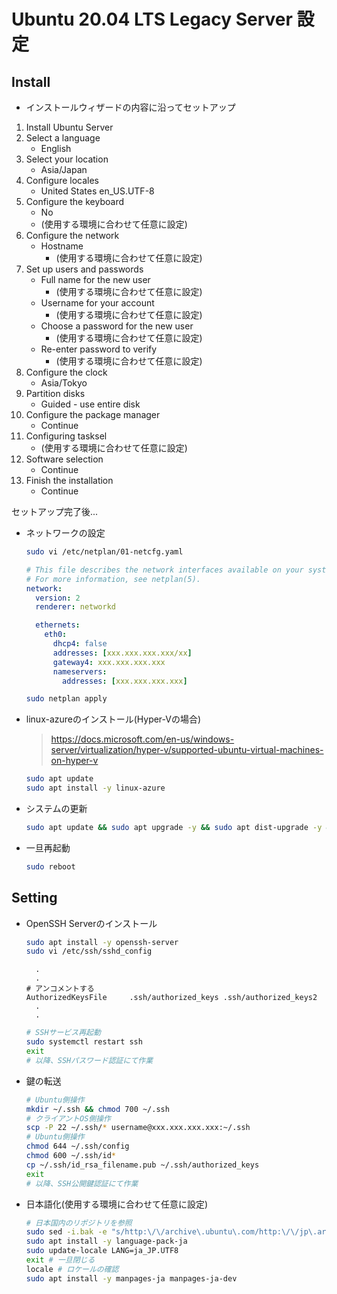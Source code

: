 # Ubuntu 20.04 LTS Legacy Server 設定

## Install

- インストールウィザードの内容に沿ってセットアップ

1. Install Ubuntu Server
2. Select a language
   - English
3. Select your location
   - Asia/Japan
4. Configure locales
   - United States en_US.UTF-8
5. Configure the keyboard
   - No
   - (使用する環境に合わせて任意に設定)
6. Configure the network
   - Hostname
     - (使用する環境に合わせて任意に設定)
7. Set up users and passwords
   - Full name for the new user
     - (使用する環境に合わせて任意に設定)
   - Username for your account
     - (使用する環境に合わせて任意に設定)
   - Choose a password for the new user
     - (使用する環境に合わせて任意に設定)
   - Re-enter password to verify
     - (使用する環境に合わせて任意に設定)
8. Configure the clock
   - Asia/Tokyo
9. Partition disks
   - Guided - use entire disk
10. Configure the package manager
    - Continue
11. Configuring tasksel
    - (使用する環境に合わせて任意に設定)
12. Software selection
    - Continue
13. Finish the installation
    - Continue

セットアップ完了後...

- ネットワークの設定

  ```sh
  sudo vi /etc/netplan/01-netcfg.yaml
  ```

  ```yml:/etc/netplan/01-netcfg.yaml
  # This file describes the network interfaces available on your system
  # For more information, see netplan(5).
  network:
    version: 2
    renderer: networkd

    ethernets:
      eth0:
        dhcp4: false
        addresses: [xxx.xxx.xxx.xxx/xx]
        gateway4: xxx.xxx.xxx.xxx
        nameservers:
          addresses: [xxx.xxx.xxx.xxx]
  ```

  ```sh
  sudo netplan apply
  ```

- linux-azureのインストール(Hyper-Vの場合)

  > <https://docs.microsoft.com/en-us/windows-server/virtualization/hyper-v/supported-ubuntu-virtual-machines-on-hyper-v>

  ```sh
  sudo apt update
  sudo apt install -y linux-azure
  ```

- システムの更新

  ```sh
  sudo apt update && sudo apt upgrade -y && sudo apt dist-upgrade -y && sudo apt autoremove -y && sudo apt autoclean -y
  ```

- 一旦再起動

  ```sh
  sudo reboot
  ```

## Setting

- OpenSSH Serverのインストール

  ```sh
  sudo apt install -y openssh-server
  sudo vi /etc/ssh/sshd_config
  ```

  ```config:/etc/ssh/sshd_config
    .
    .
  # アンコメントする
  AuthorizedKeysFile     .ssh/authorized_keys .ssh/authorized_keys2
    .
    .
  ```

  ```sh
  # SSHサービス再起動
  sudo systemctl restart ssh
  exit
  # 以降、SSHパスワード認証にて作業
  ```

- 鍵の転送

  ```sh
  # Ubuntu側操作
  mkdir ~/.ssh && chmod 700 ~/.ssh
  # クライアントOS側操作
  scp -P 22 ~/.ssh/* username@xxx.xxx.xxx.xxx:~/.ssh
  # Ubuntu側操作
  chmod 644 ~/.ssh/config
  chmod 600 ~/.ssh/id*
  cp ~/.ssh/id_rsa_filename.pub ~/.ssh/authorized_keys
  exit
  # 以降、SSH公開鍵認証にて作業
  ```

- 日本語化(使用する環境に合わせて任意に設定)

  ```sh
  # 日本国内のリポジトリを参照
  sudo sed -i.bak -e "s/http:\/\/archive\.ubuntu\.com/http:\/\/jp\.archive\.ubuntu\.com/g" /etc/apt/sources.list
  sudo apt install -y language-pack-ja
  sudo update-locale LANG=ja_JP.UTF8
  exit # 一旦閉じる
  locale # ロケールの確認
  sudo apt install -y manpages-ja manpages-ja-dev
  ```

